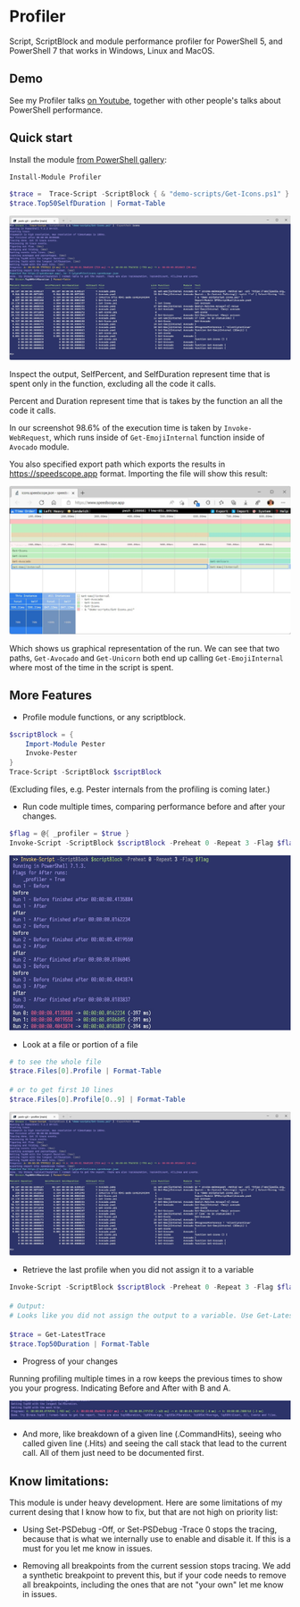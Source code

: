 # Profiler

Script, ScriptBlock and module performance profiler for PowerShell 5, and PowerShell 7 that works in Windows, Linux and MacOS. 

## Demo

See my Profiler talks [on Youtube](https://youtube.com/playlist?list=PL_47l_1HjEMJfMMsYBLIY35T7eLOyJz3C), together with other people's talks about PowerShell performance.

## Quick start

Install the module [from PowerShell gallery](https://www.powershellgallery.com/packages/Profiler/): 

```powershell
Install-Module Profiler
```

```powershell
$trace =  Trace-Script -ScriptBlock { & "demo-scripts/Get-Icons.ps1" } -ExportPath icons
$trace.Top50SelfDuration | Format-Table
```

![](images/Profile.jpg)

Inspect the output, SelfPercent, and SelfDuration represent time that is spent only in the function, excluding all the code it calls. 

Percent and Duration represent time that is takes by the function an all the code it calls.

In our screenshot 98.6% of the execution time is taken by `Invoke-WebRequest`, which runs inside of `Get-EmojiInternal` function inside of `Avocado` module.

You also specified export path which exports the results in https://speedscope.app format. Importing the file will show this result: 

![](images/speedscope-time-order.jpg)

Which shows us graphical representation of the run. We can see that two paths, `Get-Avocado` and `Get-Unicorn` both end up calling `Get-EmojiInternal` where most of the time in the script is spent.

## More Features 

- Profile module functions, or any scriptblock.
```powershell
$scriptBlock = { 
    Import-Module Pester
    Invoke-Pester
}
Trace-Script -ScriptBlock $scriptBlock
```

(Excluding files, e.g. Pester internals from the profiling is coming later.)


- Run code multiple times, comparing performance before and after your changes. 

```powershell
$flag = @{ _profiler = $true }
Invoke-Script -ScriptBlock $scriptBlock -Preheat 0 -Repeat 3 -Flag $flag
```

![](images/Compare.jpg)

- Look at a file or portion of a file

```powershell
# to see the whole file 
$trace.Files[0].Profile | Format-Table

# or to get first 10 lines 
$trace.Files[0].Profile[0..9] | Format-Table
```

![](images/Profile.jpg)

- Retrieve the last profile when you did not assign it to a variable 

```powershell 
Invoke-Script -ScriptBlock $scriptBlock -Preheat 0 -Repeat 3 -Flag $flag

# Output:
# Looks like you did not assign the output to a variable. Use Get-LatestTrace to retrieve the trace, e.g.: $trace = Get-LatestTrace

$trace = Get-LatestTrace
$trace.Top50Duration | Format-Table
```

- Progress of your changes

Running profiling multiple times in a row keeps the previous times to show you your progress. Indicating Before and After with B and A.

![](images/Progress.jpg)

- And more, like breakdown of a given line (.CommandHits), seeing who called given line (.Hits) and seeing the call stack that lead to the current call. All of them just need to be documented first. 

## Know limitations:

This module is under heavy development. Here are some limitations of my current desing that I know how to fix, but that are not high on priority list:

- Using Set-PSDebug -Off, or Set-PSDebug -Trace 0 stops the tracing, because that is what we internally use to enable and disable it. If this is a must for you let me know in issues.

- Removing all breakpoints from the current session stops tracing. We add a synthetic breakpoint to prevent this, but if your code needs to remove all breakpoints, including the ones that are not "your own" let me know in issues.










